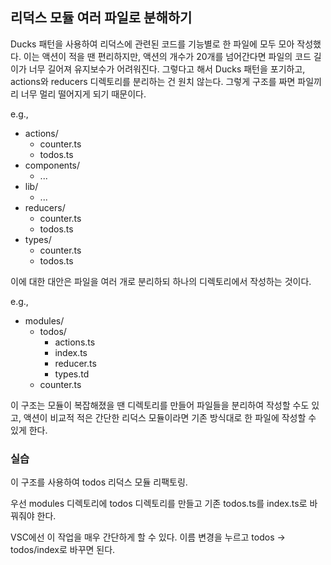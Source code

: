 ## 리덕스 모듈 여러 파일로 분해하기

Ducks 패턴을 사용하여 리덕스에 관련된 코드를 기능별로 한 파일에 모두 모아 작성했다.
이는 액션이 적을 땐 편리하지만, 액션의 개수가 20개를 넘어간다면 파일의 코드 길이가 너무 길어져 유지보수가 어려워진다.
그렇다고 해서 Ducks 패턴을 포기하고, actions와 reducers 디렉토리를 분리하는 건 원치 않는다.
그렇게 구조를 짜면 파일끼리 너무 멀리 떨어지게 되기 때문이다.

e.g.,

- actions/
  - counter.ts
  - todos.ts
- components/
  - ...
- lib/
  - ...
- reducers/
  - counter.ts
  - todos.ts
- types/
  - counter.ts
  - todos.ts

이에 대한 대안은 파일을 여러 개로 분리하되 하나의 디렉토리에서 작성하는 것이다.

e.g.,

- modules/
  - todos/
    - actions.ts
    - index.ts
    - reducer.ts
    - types.td
  - counter.ts

이 구조는 모듈이 복잡해졌을 땐 디렉토리를 만들어 파일들을 분리하여 작성할 수도 있고,
액션이 비교적 적은 간단한 리덕스 모듈이라면 기존 방식대로 한 파일에 작성할 수 있게 한다.

### 실습

이 구조를 사용하여 todos 리덕스 모듈 리팩토링.

우선 modules 디렉토리에 todos 디렉토리를 만들고 기존 todos.ts를 index.ts로 바꿔줘야 한다.

VSC에선 이 작업을 매우 간단하게 할 수 있다. 이름 변경을 누르고 todos -> todos/index로 바꾸면 된다.
